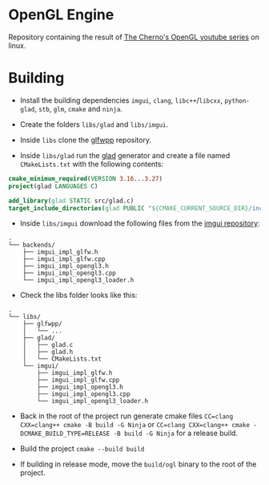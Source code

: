 # OpenGL Engine

Repository containing the result of [The Cherno's OpenGL youtube series](https://www.youtube.com/playlist?list=PLlrATfBNZ98foTJPJ_Ev03o2oq3-GGOS2) on linux.

# Building

- Install the building dependencies `imgui`, `clang`, `libc++`/`libcxx`, `python-glad`, `stb`, `glm`, `cmake` and `ninja`.

- Create the folders `libs/glad` and `libs/imgui`.

- Inside `libs` clone the [glfwpp](https://github.com/janekb04/glfwpp) repository.

- Inside `libs/glad` run the [glad](https://github.com/Dav1dde/glad) generator and create a file named `CMakeLists.txt` with the following contents:

```cmake
cmake_minimum_required(VERSION 3.16...3.27)
project(glad LANGUAGES C)

add_library(glad STATIC src/glad.c)
target_include_directories(glad PUBLIC "${CMAKE_CURRENT_SOURCE_DIR}/include")

```

- Inside `libs/imgui` download the following files from the [imgui repository](https://github.com/ocornut/imgui):

```
.
└── backends/
    ├── imgui_impl_glfw.h
    ├── imgui_impl_glfw.cpp
    ├── imgui_impl_opengl3.h
    ├── imgui_impl_opengl3.cpp
    └── imgui_impl_opengl3_loader.h
```

- Check the libs folder looks like this:
```
.
└── libs/
    ├── glfwpp/
    │   └── ...
    ├── glad/
    │   ├── glad.c
    │   ├── glad.h
    │   └── CMakeLists.txt
    └── imgui/
        ├── imgui_impl_glfw.h
        ├── imgui_impl_glfw.cpp
        ├── imgui_impl_opengl3.h
        ├── imgui_impl_opengl3.cpp
        └── imgui_impl_opengl3_loader.h
```

- Back in the root of the project run generate cmake files
`CC=clang CXX=clang++ cmake -B build -G Ninja` or `CC=clang CXX=clang++ cmake -DCMAKE_BUILD_TYPE=RELEASE -B build -G Ninja` for a release build.

- Build the project
`cmake --build build`

- If building in release mode, move the `build/ogl` binary to the root of the project.
